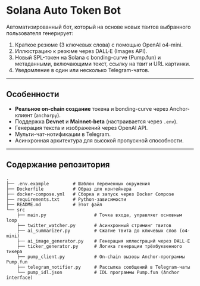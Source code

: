# Solana Auto Token Bot

Автоматизированный бот, который на основе новых твитов выбранного пользователя генерирует:
1. Краткое резюме (3 ключевых слова) с помощью OpenAI o4-mini.  
2. Иллюстрацию к резюме через DALL·E (Images API).  
3. Новый SPL-токен на Solana с bonding-curve (Pump.fun) и метаданными, включающими текст, ссылку на твит и URL картинки.  
4. Уведомление в один или несколько Telegram-чатов.

---

## Особенности

- **Реальное on-chain создание** токена и bonding-curve через Anchor-клиент (`anchorpy`).  
- Поддержка **Devnet** и **Mainnet-beta** (настраивается через `.env`).  
- Генерация текста и изображений через OpenAI API.  
- Мульти-чат-нотификации в Telegram.  
- Асинхронная архитектура для высокой пропускной способности.  

---

## Содержание репозитория

```text
.
├── .env.example         # Шаблон переменных окружения
├── Dockerfile           # Образ для контейнера
├── docker-compose.yml   # Сборка и запуск через Docker Compose
├── requirements.txt     # Python-зависимости
├── README.md            # Этот файл
└── src
    ├── main.py                  # Точка входа, управляет основным loop
    ├── twitter_watcher.py       # Асинхронный стриминг твитов
    ├── ai_summarizer.py         # Сжатие твита до ключевых слов (o4-mini)
    ├── ai_image_generator.py    # Генерация иллюстраций через DALL·E
    ├── ticker_generator.py      # Логика генерации трёхбуквенного тикера
    ├── pump_client.py           # On-chain вызовы Anchor-программы Pump.fun
    ├── telegram_notifier.py     # Рассылка сообщений в Telegram-чаты
    └── pump_idl.json            # IDL программы Pump.fun (Anchor interface)
